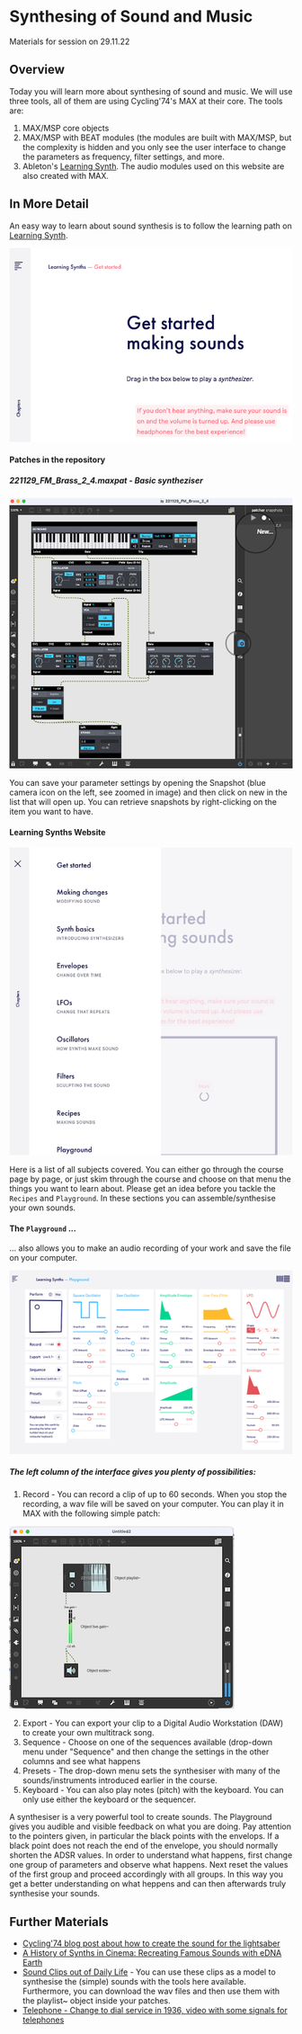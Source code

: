 # Synthesing of Sound and Music

Materials for session on 29.11.22

## Overview
Today you will learn more about synthesing of sound and music. We will use three tools, all of them are using Cycling'74's MAX at their core. The tools are:
1. MAX/MSP core objects
2. MAX/MSP with BEAT modules (the modules are built with MAX/MSP, but the complexity is hidden and you only see the user interface to change the parameters as frequency, filter settings, and more.
3. Ableton's [Learning Synth](https://learningsynths.ableton.com/). The audio modules used on this website are also created with MAX.

## In More Detail
An easy way to learn about sound synthesis is to follow the learning path on [Learning Synth](https://learningsynths.ableton.com/).

![The Home Page](221129_Learning_Synths.png)

#### Patches in the repository
##### 221129_FM_Brass_2_4.maxpat - Basic syntheziser

![Basic Synthesiser](221129Snapshot.png)

You can save your parameter settings by opening the Snapshot (blue camera icon on the left, see zoomed in image) and then click on new in the list that will open up. You can retrieve snapshots by right-clicking on the item you want to have.


#### Learning Synths Website

![ToC](221129_Learing_Synths_Content.png)

Here is a list of all subjects covered. You can either go through the course page by page, or just skim through the course and choose on that menu the things you want to learn about. Please get an idea before you tackle the ```Recipes``` and ```Playground```. In these sections you can assemble/synthesise your own sounds.

#### The ```Playground``` ...
... also allows you to make an audio recording of your work and save the file on your computer.

<a target="_blank" href="https://learningsynths.ableton.com/en/playground">
  <img src="221129AbletonPlayground.png" alt="UI of Ableton Synths Playground"/>
</a>

##### The left column of the interface gives you plenty of possibilities:
1. Record - You can record a clip of up to 60 seconds. When you stop the recording, a wav file will be saved on your computer. You can play it in MAX with the following simple patch:

![SimpleWavPlayer](221129SimplePlayer2.png)

2. Export - You can export your clip to a Digital Audio Workstation (DAW) to create your own multitrack song.
3. Sequence - Choose on one of the sequences available (drop-down menu under "Sequence" and then change the settings in the other columns and see what happens
4. Presets - The drop-down menu sets the synthesiser with many of the sounds/instruments introduced earlier in the course.
5. Keyboard - You can also play notes (pitch) with the keyboard. You can only use either the keyboard or the sequencer.

A synthesiser is a very powerful tool to create sounds. The Playground gives you audible and visible feedback on what you are doing. Pay attention to the pointers given, in particular the black points with the envelops. If a black point does not reach the end of the envelope, you should normally shorten the ADSR values. In order to understand what happens, first change one group of parameters and observe what happens. Next reset the values of the first group and proceed accordingly with all groups. In this way you get a better understanding on what heppens and can then afterwards truly synthesise your sounds.


## Further Materials
- [Cycling'74 blog post about how to create the sound for the lightsaber](https://cycling74.com/forums/lightsaber-inspired-sound)
- [A History of Synths in Cinema: Recreating Famous Sounds with eDNA Earth](https://youtu.be/AyXP4dOQsG0)
- [Sound Clips out of Daily Life](https://www.soundsofchanges.eu/?s=police) - You can use these clips as a model to synthesise the (simple) sounds with the tools here available. Furthermore, you can download the wav files and then use them with the playlist~ object inside your patches.
- [Telephone - Change to dial service in 1936, video with some signals for telephones](https://laughingsquid.com/1936-att-introduction-to-rotary-dial-telephones/)

